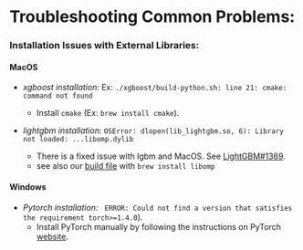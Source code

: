 # Troubleshooting Common Problems:


### Installation Issues with External Libraries:


#### MacOS
* *xgboost installation:*  Ex:  `./xgboost/build-python.sh: line 21: cmake: command not found`
  * Install `cmake` (Ex: `brew install cmake`).


* *lightgbm installation:* `OSError: dlopen(lib_lightgbm.so, 6): Library not loaded: ...libomp.dylib`
    * There is a fixed issue with lgbm and MacOS.  See [LightGBM#1369](https://github.com/Microsoft/LightGBM/issues/1369).
    * see also our [build file](https://github.com/microsoft/hummingbird/blob/master/.github/workflows/pythonapp.yml) with `brew install libomp`


#### Windows
* *Pytorch installation:* ` ERROR: Could not find a version that satisfies the requirement torch>=1.4.0`).
    * Install PyTorch manually by following the instructions on PyTorch [website](https://pytorch.org/).
